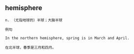 ## hemisphere
```
n. （尤指地球的）半球；大脑半球

例句

In the northern hemisphere, spring is in March and April.

在北半球，春季是三月和四月。
```